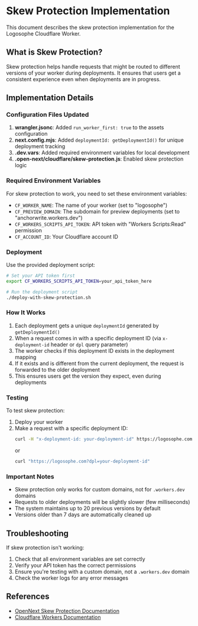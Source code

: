 # Skew Protection Implementation

This document describes the skew protection implementation for the Logosophe Cloudflare Worker.

## What is Skew Protection?

Skew protection helps handle requests that might be routed to different versions of your worker during deployments. It ensures that users get a consistent experience even when deployments are in progress.

## Implementation Details

### Configuration Files Updated

1. **wrangler.jsonc**: Added `run_worker_first: true` to the assets configuration
2. **next.config.mjs**: Added `deploymentId: getDeploymentId()` for unique deployment tracking
3. **.dev.vars**: Added required environment variables for local development
4. **.open-next/cloudflare/skew-protection.js**: Enabled skew protection logic

### Required Environment Variables

For skew protection to work, you need to set these environment variables:

- `CF_WORKER_NAME`: The name of your worker (set to "logosophe")
- `CF_PREVIEW_DOMAIN`: The subdomain for preview deployments (set to "anchorwrite.workers.dev")
- `CF_WORKERS_SCRIPTS_API_TOKEN`: API token with "Workers Scripts:Read" permission
- `CF_ACCOUNT_ID`: Your Cloudflare account ID

### Deployment

Use the provided deployment script:

```bash
# Set your API token first
export CF_WORKERS_SCRIPTS_API_TOKEN=your_api_token_here

# Run the deployment script
./deploy-with-skew-protection.sh
```

### How It Works

1. Each deployment gets a unique `deploymentId` generated by `getDeploymentId()`
2. When a request comes in with a specific deployment ID (via `x-deployment-id` header or `dpl` query parameter)
3. The worker checks if this deployment ID exists in the deployment mapping
4. If it exists and is different from the current deployment, the request is forwarded to the older deployment
5. This ensures users get the version they expect, even during deployments

### Testing

To test skew protection:

1. Deploy your worker
2. Make a request with a specific deployment ID:
   ```bash
   curl -H "x-deployment-id: your-deployment-id" https://logosophe.com
   ```
   or
   ```bash
   curl "https://logosophe.com?dpl=your-deployment-id"
   ```

### Important Notes

- Skew protection only works for custom domains, not for `.workers.dev` domains
- Requests to older deployments will be slightly slower (few milliseconds)
- The system maintains up to 20 previous versions by default
- Versions older than 7 days are automatically cleaned up

## Troubleshooting

If skew protection isn't working:

1. Check that all environment variables are set correctly
2. Verify your API token has the correct permissions
3. Ensure you're testing with a custom domain, not a `.workers.dev` domain
4. Check the worker logs for any error messages

## References

- [OpenNext Skew Protection Documentation](https://opennext.js.org/cloudflare/howtos/skew)
- [Cloudflare Workers Documentation](https://developers.cloudflare.com/workers/) 